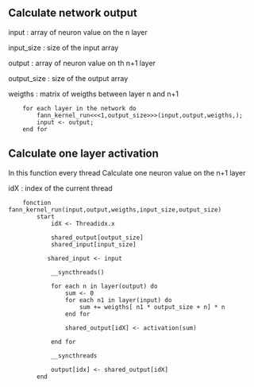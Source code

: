 
## Calculate network output

input : array of neuron value on the n layer

input_size : size of the input array

output : array of neuron value on th n+1 layer

output_size : size of the output array

weigths : matrix of weigths between layer n and n+1


````
    for each layer in the network do
        fann_kernel_run<<<1,output_size>>>(input,output,weigths,);
        input <- output;
    end for
````

## Calculate one layer activation

In this function every thread Calculate one neuron value on the n+1 layer

idX : index of the current thread

````
    fonction fann_kernel_run(input,output,weigths,input_size,output_size)
        start
            idX <- Threadidx.x

            shared_output[output_size]
            shared_input[input_size]

           shared_input <- input

            __syncthreads()

            for each n in layer(output) do 
                sum <- 0
                for each n1 in layer(input) do
                    sum += weigths[ n1 * output_size + n] * n
                end for

                shared_output[idX] <- activation(sum)

            end for

            __syncthreads

            output[idx] <- shared_output[idX]
        end
````